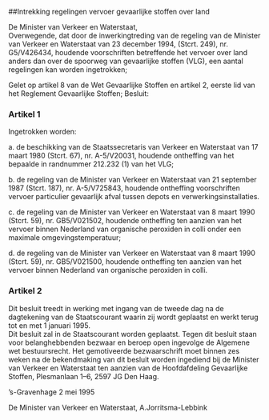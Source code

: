 <meta http-equiv='Content-Type' content='text/html; charset=utf-8' />

##Intrekking regelingen vervoer gevaarlijke stoffen over land

De Minister van Verkeer en Waterstaat,  
Overwegende, dat door de inwerkingtreding van de regeling van de Minister van Verkeer en Waterstaat van 23 december 1994, (Stcrt. 249), nr. G5/V426434, houdende voorschriften betreffende het vervoer over land anders dan over de spoorweg van gevaarlijke stoffen (VLG), een aantal regelingen kan worden ingetrokken;

Gelet op artikel 8 van de Wet Gevaarlijke Stoffen en artikel 2, eerste lid van het Reglement Gevaarlijke Stoffen;
Besluit:    

### Artikel  1  

Ingetrokken worden: 

a. de beschikking van de Staatssecretaris van Verkeer en Waterstaat van 17 maart 1980 (Stcrt. 67), nr. A-5/V20031, houdende ontheffing van het bepaalde in randnummer 212.232 (1) van het VLG;  

b. de regeling van de Minister van Verkeer en Waterstaat van 21 september 1987 (Stcrt. 187), nr. A-5/V725843, houdende ontheffing voorschriften vervoer particulier gevaarlijk afval tussen depots en verwerkingsinstallaties.  

c. de regeling van de Minister van Verkeer en Waterstaat van 8 maart 1990 (Stcrt. 59), nr. GB5/V021502, houdende ontheffing ten aanzien van het vervoer binnen Nederland van organische peroxiden in colli onder een maximale omgevingstemperatuur;  

d. de regeling van de Minister van Verkeer en Waterstaat van 8 maart 1990 (Stcrt. 59), nr. GB5/V021500, houdende ontheffing ten aanzien van het vervoer binnen Nederland van organische peroxiden in colli.    

### Artikel  2  

Dit besluit treedt in werking met ingang van de tweede dag na de dagtekening van de Staatscourant waarin zij wordt geplaatst en werkt terug tot en met 1 januari 1995.  
Dit besluit zal in de Staatscourant worden geplaatst. Tegen dit besluit staan voor belanghebbenden bezwaar en beroep open ingevolge de Algemene wet bestuursrecht. Het gemotiveerde bezwaarschrift moet binnen zes weken na de bekendmaking van dit besluit worden ingediend bij de Minister van Verkeer en Waterstaat ten aanzien van de Hoofdafdeling Gevaarlijke Stoffen, Plesmanlaan 1–6, 2597 JG Den Haag.   

’s-Gravenhage 
2 mei 1995    

De 
Minister van Verkeer en Waterstaat, 
A.Jorritsma-Lebbink    
